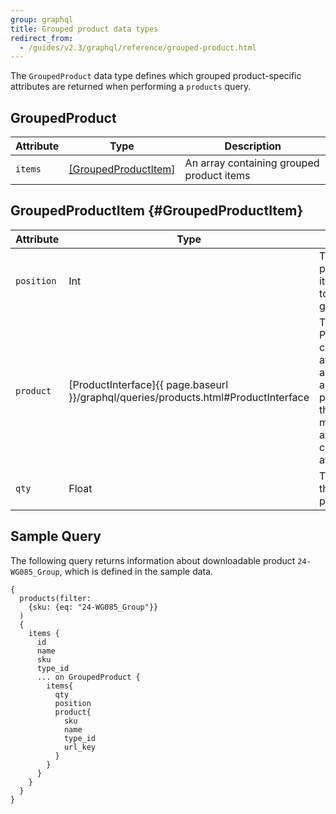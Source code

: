 ```yaml
---
group: graphql
title: Grouped product data types
redirect_from:
  - /guides/v2.3/graphql/reference/grouped-product.html
---
```


The `GroupedProduct` data type defines which grouped product-specific attributes are returned when performing a `products` query.

## GroupedProduct

Attribute | Type | Description
--- | --- | ---
`items` | [[GroupedProductItem]](#GroupedProductItem) | An array containing grouped product items

## GroupedProductItem {#GroupedProductItem}

Attribute | Type | Description
--- | --- | ---
`position` | Int | The relative position of this item compared to the other group items
`product` | [ProductInterface]{{ page.baseurl }}/graphql/queries/products.html#ProductInterface | The ProductInterface contains attributes that are common to all types of products. Note that descriptions may not be available for custom and EAV attributes | The ProductInterface object, which contains details about this product option
`qty` | Float | The quantity of this grouped product item

## Sample Query

The following query returns information about downloadable product `24-WG085_Group`, which is defined in the sample data.

``` text
{
  products(filter:
    {sku: {eq: "24-WG085_Group"}}
  )
  {
    items {
      id
      name
      sku
      type_id
      ... on GroupedProduct {
        items{
          qty
          position
          product{
            sku
            name
            type_id
            url_key
          }
        }
      }
    }
  }
}
```
